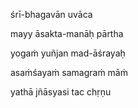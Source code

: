 śrī-bhagavān uvāca

mayy āsakta-manāḥ pārtha

yogaṁ yuñjan mad-āśrayaḥ

asaṁśayaṁ samagraṁ māṁ

yathā jñāsyasi tac chṛṇu